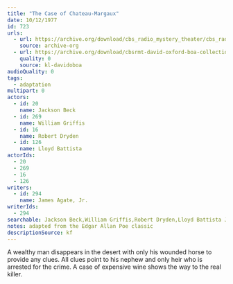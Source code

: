 ```yaml
---
title: "The Case of Chateau-Margaux"
date: 10/12/1977
id: 723
urls: 
  - url: https://archive.org/download/cbs_radio_mystery_theater/cbs_radio_mystery_theater-0701-0750.zip/cbs_radio_mystery_theater-0701-0750%2Fcbsrmt_0723_case_of_chateau_margaux.mp3
    source: archive-org
  - url: https://archive.org/download/cbsrmt-david-oxford-boa-collection/CBSRMT-771012-0723-The-Case-of-the-Chateau-Margaux-(128-48)_WBBM-JE-{BoA}.mp3
    quality: 0
    source: kl-davidoboa
audioQuality: 0
tags: 
  - adaptation
multipart: 0
actors:  
  - id: 20
    name: Jackson Beck  
  - id: 269
    name: William Griffis  
  - id: 16
    name: Robert Dryden  
  - id: 126
    name: Lloyd Battista
actorIds:  
  - 20  
  - 269  
  - 16  
  - 126
writers:  
  - id: 294
    name: James Agate, Jr.
writerIds:  
  - 294
searchable: Jackson Beck,William Griffis,Robert Dryden,Lloyd Battista James Agate, Jr.
notes: adapted from the Edgar Allan Poe classic
descriptionSource: kf
---
```

A wealthy man disappears in the desert with only his wounded horse to provide any clues. All clues point to his nephew and only heir who is arrested for the crime. A case of expensive wine shows the way to the real killer.